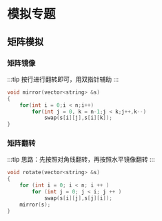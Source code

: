 # 模拟专题

## 矩阵模拟

### 矩阵镜像

:::tip
按行进行翻转即可，用双指针辅助
:::

```c++
void mirror(vector<string> &s)
{
    for(int i = 0;i < n;i++)
        for(int j = 0, k = n-1;j < k;j++,k--)
            swap(s[i][j],s[i][k]);
}
```

### 矩阵翻转

:::tip
思路：先按照对角线翻转，再按照水平镜像翻转
:::

```c++
void rotate(vector<string> &s)
{
    for (int i = 0; i < n; i ++ )
        for (int j = 0; j < i; j ++ )
            swap(s[i][j],s[j][i]);
    mirror(s);
}
```




